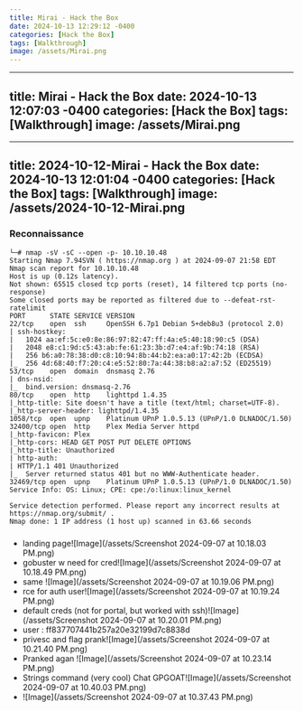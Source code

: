 ```yaml
---
title: Mirai - Hack the Box
date: 2024-10-13 12:29:12 -0400
categories: [Hack the Box]
tags: [Walkthrough]
image: /assets/Mirai.png
---
```

---
title: Mirai - Hack the Box
date: 2024-10-13 12:07:03 -0400
categories: [Hack the Box]
tags: [Walkthrough]
image: /assets/Mirai.png
---
---
title: 2024-10-12-Mirai - Hack the Box
date: 2024-10-13 12:01:04 -0400
categories: [Hack the Box]
tags: [Walkthrough]
image: /assets/2024-10-12-Mirai.png
---
### Reconnaissance
```
└─# nmap -sV -sC --open -p- 10.10.10.48
Starting Nmap 7.94SVN ( https://nmap.org ) at 2024-09-07 21:58 EDT
Nmap scan report for 10.10.10.48
Host is up (0.12s latency).
Not shown: 65515 closed tcp ports (reset), 14 filtered tcp ports (no-response)
Some closed ports may be reported as filtered due to --defeat-rst-ratelimit
PORT      STATE SERVICE VERSION
22/tcp    open  ssh     OpenSSH 6.7p1 Debian 5+deb8u3 (protocol 2.0)
| ssh-hostkey: 
|   1024 aa:ef:5c:e0:8e:86:97:82:47:ff:4a:e5:40:18:90:c5 (DSA)
|   2048 e8:c1:9d:c5:43:ab:fe:61:23:3b:d7:e4:af:9b:74:18 (RSA)
|   256 b6:a0:78:38:d0:c8:10:94:8b:44:b2:ea:a0:17:42:2b (ECDSA)
|_  256 4d:68:40:f7:20:c4:e5:52:80:7a:44:38:b8:a2:a7:52 (ED25519)
53/tcp    open  domain  dnsmasq 2.76
| dns-nsid: 
|_  bind.version: dnsmasq-2.76
80/tcp    open  http    lighttpd 1.4.35
|_http-title: Site doesn't have a title (text/html; charset=UTF-8).
|_http-server-header: lighttpd/1.4.35
1058/tcp  open  upnp    Platinum UPnP 1.0.5.13 (UPnP/1.0 DLNADOC/1.50)
32400/tcp open  http    Plex Media Server httpd
|_http-favicon: Plex
|_http-cors: HEAD GET POST PUT DELETE OPTIONS
|_http-title: Unauthorized
| http-auth: 
| HTTP/1.1 401 Unauthorized
|_  Server returned status 401 but no WWW-Authenticate header.
32469/tcp open  upnp    Platinum UPnP 1.0.5.13 (UPnP/1.0 DLNADOC/1.50)
Service Info: OS: Linux; CPE: cpe:/o:linux:linux_kernel

Service detection performed. Please report any incorrect results at https://nmap.org/submit/ .
Nmap done: 1 IP address (1 host up) scanned in 63.66 seconds

```

###
- landing page![Image](/assets/Screenshot 2024-09-07 at 10.18.03 PM.png)
- gobuster w need for cred![Image](/assets/Screenshot 2024-09-07 at 10.18.49 PM.png)
- same ![Image](/assets/Screenshot 2024-09-07 at 10.19.06 PM.png)
- rce for auth user![Image](/assets/Screenshot 2024-09-07 at 10.19.24 PM.png)
- default creds (not for portal, but worked with ssh)![Image](/assets/Screenshot 2024-09-07 at 10.20.01 PM.png)
- user : ff837707441b257a20e32199d7c8838d
- privesc and flag prank![Image](/assets/Screenshot 2024-09-07 at 10.21.40 PM.png)
- Pranked agan ![Image](/assets/Screenshot 2024-09-07 at 10.23.14 PM.png)
- Strings command (very cool) Chat GPGOAT![Image](/assets/Screenshot 2024-09-07 at 10.40.03 PM.png)
- ![Image](/assets/Screenshot 2024-09-07 at 10.37.43 PM.png)
